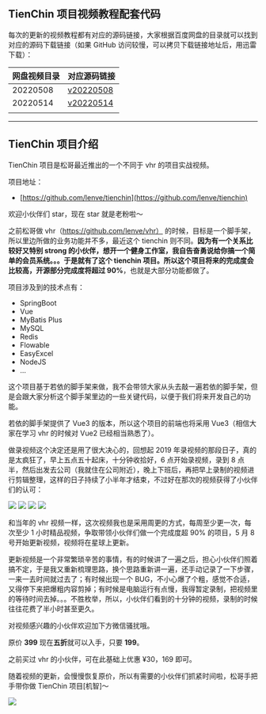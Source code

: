 ## TienChin 项目视频教程配套代码

每次的更新的视频教程都有对应的源码链接，大家根据百度网盘的目录就可以找到对应的源码下载链接（如果 GitHub 访问较慢，可以拷贝下载链接地址后，用迅雷下载）：

|网盘视频目录|对应源码链接|
|:--|:--|
|20220508|[v20220508](https://github.com/lenve/tienchin-video/archive/refs/tags/v20220508.zip)|
|20220514|[v20220514](https://github.com/lenve/tienchin-video/archive/refs/tags/v20220508.zip)|
|||

---

## TienChin 项目介绍

TienChin 项目是松哥最近推出的一个不同于 vhr 的项目实战视频。

项目地址：

- [https://github.com/lenve/tienchin](https://github.com/lenve/tienchin)

欢迎小伙伴们 star，现在 star 就是老粉啦～

之前松哥做 vhr（https://github.com/lenve/vhr） 的时候，目标是一个脚手架，所以里边所做的业务功能并不多，最近这个 tienchin 则不同。**因为有一个关系比较好又特别 strong 的小伙伴，想开一个健身工作室，我自告奋勇说给你搞一个简单的会员系统。。。于是就有了这个 tienchin 项目。所以这个项目将来的完成度会比较高，开源部分完成度将超过 90%**，也就是大部分功能都做了。

项目涉及到的技术点有：

- SpringBoot
- Vue
- MyBatis Plus
- MySQL
- Redis
- Flowable
- EasyExcel
- NodeJS
- ...

这个项目基于若依的脚手架来做，我不会带领大家从头去敲一遍若依的脚手架，但是会跟大家分析这个脚手架里边的一些关键代码，以便于我们将来开发自己的功能。

若依的脚手架提供了 Vue3 的版本，所以这个项目的前端也将采用 Vue3（相信大家在学习 vhr 的时候对 Vue2 已经相当熟悉了）。

做录视频这个决定还是用了很大决心的，回想起 2019 年录视频的那段日子，真的是太疯狂了，早上五点五十起床，十分钟收拾好，6 点开始录视频，录到 8 点半，然后出发去公司（我就住在公司附近），晚上下班后，再把早上录制的视频进行剪辑整理，这样的日子持续了小半年才结束，不过好在那次的视频获得了小伙伴们的认可：

![](http://img.itboyhub.com/2020/03/video-5.png)
![](http://img.itboyhub.com/2020/03/video-6.jpg)
![](http://img.itboyhub.com/2020/03/video-7.jpg)
![](http://img.itboyhub.com/2020/03/video-8.jpg)

和当年的 vhr 视频一样，这次视频我也是采用周更的方式，每周至少更一次，每次至少 1 小时精品视频，争取带领小伙伴们做一个完成度超 90% 的项目，5 月 8 号开始更新视频，视频将在星球上更新。

更新视频是一个非常繁琐辛苦的事情，有的时候讲了一遍之后，担心小伙伴们照着搞不定，于是我又重新梳理思路，换个思路重新讲一遍，还手动记录了一下步骤，一来一去时间就过去了；有时候出现一个 BUG，不小心爆了个粗，感觉不合适，又得停下来把爆粗内容剪掉；有时候是电脑运行有点慢，我得暂定录制，把视频里的等待时间去掉。。。不胜枚举，所以，小伙伴们看到的十分钟的视频，录制的时候往往花费了半小时甚至更久。

对视频感兴趣的小伙伴欢迎加下方微信骚扰哦。

原价 **399** 现在**五折**就可以入手，只要 **199**。

之前买过 vhr 的小伙伴，可在此基础上优惠 ¥30，169 即可。

随着视频的更新，会慢慢恢复原价，所以有需要的小伙伴们抓紧时间啦，松哥手把手带你做 TienChin 项目[机智]～

![](http://img.itboyhub.com/2021/10/tran/20220504151134.png)
